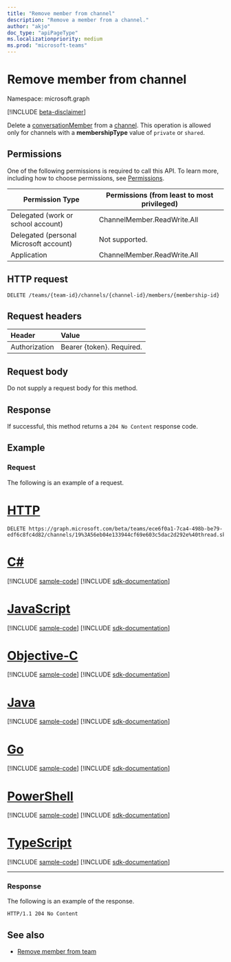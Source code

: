```yaml
---
title: "Remove member from channel"
description: "Remove a member from a channel."
author: "akjo"
doc_type: "apiPageType"
ms.localizationpriority: medium
ms.prod: "microsoft-teams"
---
```


# Remove member from channel

Namespace: microsoft.graph
 
[!INCLUDE [beta-disclaimer](../../includes/beta-disclaimer.md)]

Delete a [conversationMember](../resources/conversationmember.md) from a [channel](../resources/channel.md). This operation is allowed only for channels with a **membershipType** value of `private` or `shared`.

## Permissions

One of the following permissions is required to call this API. To learn more, including how to choose permissions, see [Permissions](/graph/permissions-reference).

|Permission Type|Permissions (from least to most privileged)|
|---------|-------------|
|Delegated (work or school account)| ChannelMember.ReadWrite.All |
|Delegated (personal Microsoft account)|Not supported.|
|Application| ChannelMember.ReadWrite.All |

## HTTP request
<!-- { "blockType": "ignored"} -->

```http
DELETE /teams/{team-id}/channels/{channel-id}/members/{membership-id}
```

## Request headers

| Header       | Value |
|:---------------|:--------|
| Authorization  | Bearer {token}. Required.  |

## Request body

Do not supply a request body for this method.

## Response

If successful, this method returns a `204 No Content` response code.

## Example

### Request

The following is an example of a request.


# [HTTP](#tab/http)
<!-- {
  "blockType": "request",
  "name": "delete_channel-member"
} -->
```http
DELETE https://graph.microsoft.com/beta/teams/ece6f0a1-7ca4-498b-be79-edf6c8fc4d82/channels/19%3A56eb04e133944cf69e603c5dac2d292e%40thread.skype/members/ZWUwZjVhZTItOGJjNi00YWU1LTg0NjYtN2RhZWViYmZhMDYyIyM3Mzc2MWYwNi0yYWM5LTQ2OWMtOWYxMC0yNzlhOGNjMjY3Zjk=
```
# [C#](#tab/csharp)
[!INCLUDE [sample-code](../includes/snippets/csharp/delete-channel-member-csharp-snippets.md)]
[!INCLUDE [sdk-documentation](../includes/snippets/snippets-sdk-documentation-link.md)]

# [JavaScript](#tab/javascript)
[!INCLUDE [sample-code](../includes/snippets/javascript/delete-channel-member-javascript-snippets.md)]
[!INCLUDE [sdk-documentation](../includes/snippets/snippets-sdk-documentation-link.md)]

# [Objective-C](#tab/objc)
[!INCLUDE [sample-code](../includes/snippets/objc/delete-channel-member-objc-snippets.md)]
[!INCLUDE [sdk-documentation](../includes/snippets/snippets-sdk-documentation-link.md)]

# [Java](#tab/java)
[!INCLUDE [sample-code](../includes/snippets/java/delete-channel-member-java-snippets.md)]
[!INCLUDE [sdk-documentation](../includes/snippets/snippets-sdk-documentation-link.md)]

# [Go](#tab/go)
[!INCLUDE [sample-code](../includes/snippets/go/delete-channel-member-go-snippets.md)]
[!INCLUDE [sdk-documentation](../includes/snippets/snippets-sdk-documentation-link.md)]

# [PowerShell](#tab/powershell)
[!INCLUDE [sample-code](../includes/snippets/powershell/delete-channel-member-powershell-snippets.md)]
[!INCLUDE [sdk-documentation](../includes/snippets/snippets-sdk-documentation-link.md)]

# [TypeScript](#tab/typescript)
[!INCLUDE [sample-code](../includes/snippets/typescript/delete-channel-member-typescript-snippets.md)]
[!INCLUDE [sdk-documentation](../includes/snippets/snippets-sdk-documentation-link.md)]

---


### Response

The following is an example of the response.

<!-- {
  "blockType": "response"
} -->
```http
HTTP/1.1 204 No Content
```

## See also

- [Remove member from team](team-delete-members.md)

<!-- uuid: 8fcb5dbc-d5aa-4681-8e31-b001d5168d79
2015-10-25 14:57:30 UTC -->
<!--
{
  "type": "#page.annotation",
  "description": "Delete_channel_member",
  "keywords": "",
  "section": "documentation",
  "tocPath": "",
  "suppressions": [
  ]
}
-->

